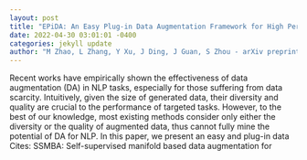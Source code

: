 ```yaml
--- 
layout: post 
title: "EPiDA: An Easy Plug-in Data Augmentation Framework for High Performance Text Classification" 
date: 2022-04-30 03:01:01 -0400 
categories: jekyll update 
author: "M Zhao, L Zhang, Y Xu, J Ding, J Guan, S Zhou - arXiv preprint arXiv:2204.11205, 2022" 
--- 
```

Recent works have empirically shown the effectiveness of data augmentation (DA) in NLP tasks, especially for those suffering from data scarcity. Intuitively, given the size of generated data, their diversity and quality are crucial to the performance of targeted tasks. However, to the best of our knowledge, most existing methods consider only either the diversity or the quality of augmented data, thus cannot fully mine the potential of DA for NLP. In this paper, we present an easy and plug-in data Cites: SSMBA: Self-supervised manifold based data augmentation for
